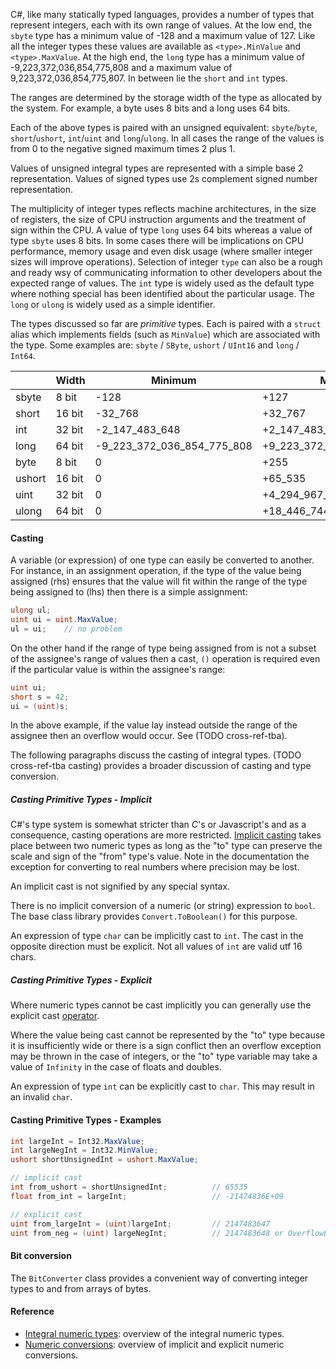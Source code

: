 C#, like many statically typed languages, provides a number of types that represent integers, each with its own range of values. At the low end, the `sbyte` type has a minimum value of -128 and a maximum value of 127. Like all the integer types these values are available as `<type>.MinValue` and `<type>.MaxValue`. At the high end, the `long` type has a minimum value of -9,223,372,036,854,775,808 and a maximum value of 9,223,372,036,854,775,807. In between lie the `short` and `int` types.

The ranges are determined by the storage width of the type as allocated by the system. For example, a byte uses 8 bits and a long uses 64 bits.

Each of the above types is paired with an unsigned equivalent: `sbyte`/`byte`, `short`/`ushort`, `int`/`uint` and `long`/`ulong`. In all cases the range of the values is from 0 to the negative signed maximum times 2 plus 1.

Values of unsigned integral types are represented with a simple base 2 representation. Values of signed types use 2s complement signed number representation.

The multiplicity of integer types reflects machine architectures, in the size of registers, the size of CPU instruction arguments and the treatment of sign within the CPU. A value of type `long` uses 64 bits whereas a value of type `sbyte` uses 8 bits. In some cases there will be implications on CPU performance, memory usage and even disk usage (where smaller integer sizes will improve operations). Selection of integer `type` can also be a rough and ready wsy of communicating information to other developers about the expected range of values. The `int` type is widely used as the default type where nothing special has been identified about the particular usage. The `long` or `ulong` is widely used as a simple identifier.

The types discussed so far are _primitive_ types. Each is paired with a `struct` alias which implements fields (such as `MinValue`) which are associated with the type. Some examples are: `sbyte` / `SByte`, `ushort` / `UInt16` and `long` / `Int64`.

|        | Width  | Minimum                    | Maximum                     |
| ------ | ------ | -------------------------- | --------------------------- |
| sbyte  | 8 bit  | -128                       | +127                        |
| short  | 16 bit | -32_768                    | +32_767                     |
| int    | 32 bit | -2_147_483_648             | +2_147_483_647              |
| long   | 64 bit | -9_223_372_036_854_775_808 | +9_223_372_036_854_775_807  |
| byte   | 8 bit  | 0                          | +255                        |
| ushort | 16 bit | 0                          | +65_535                     |
| uint   | 32 bit | 0                          | +4_294_967_295              |
| ulong  | 64 bit | 0                          | +18_446_744_073_709_551_615 |

#### Casting

A variable (or expression) of one type can easily be converted to another. For instance, in an assignment operation, if the type of the value being assigned (rhs) ensures that the value will fit within the range of the type being assigned to (lhs) then there is a simple assignment:

```csharp
ulong ul;
uint ui = uint.MaxValue;
ul = ui;    // no problem
```

On the other hand if the range of type being assigned from is not a subset of the assignee's range of values then a cast, `()` operation is required even if the particular value is within the assignee's range:

```csharp
uint ui;
short s = 42;
ui = (uint)s;
```

In the above example, if the value lay instead outside the range of the assignee then an overflow would occur. See (TODO cross-ref-tba).

The following paragraphs discuss the casting of integral types. (TODO cross-ref-tba casting) provides a broader discussion of casting and type conversion.

##### Casting Primitive Types - Implicit

C#'s type system is somewhat stricter than _C_'s or Javascript's and as a consequence, casting operations are more restricted. [Implicit casting][implicit-casts] takes place between two numeric types as long as the "to" type can preserve the scale and sign of the "from" type's value. Note in the documentation the exception for converting to real numbers where precision may be lost.

An implicit cast is not signified by any special syntax.

There is no implicit conversion of a numeric (or string) expression to `bool`.  The base class library provides `Convert.ToBoolean()` for this purpose.

An expression of type `char` can be implicitly cast to `int`. The cast in the opposite direction must be explicit. Not all values of `int` are valid utf 16 chars.

##### Casting Primitive Types - Explicit

Where numeric types cannot be cast implicitly you can generally use the explicit cast [operator][cast-operator].

Where the value being cast cannot be represented by the "to" type because it is insufficiently wide or there is a sign conflict then an overflow exception may be thrown in the case of integers, or the "to" type variable may take a value of `Infinity` in the case of floats and doubles.

An expression of type `int` can be explicitly cast to `char`. This may result in an invalid `char`.

#### Casting Primitive Types - Examples

```csharp
int largeInt = Int32.MaxValue;
int largeNegInt = Int32.MinValue;
ushort shortUnsignedInt = ushort.MaxValue;

// implicit cast
int from_ushort = shortUnsignedInt;          // 65535
float from_int = largeInt;                   // -21474836E+09

// explicit cast
uint from_largeInt = (uint)largeInt;         // 2147483647
uint from_neg = (uint) largeNegInt;          // 2147483648 or OverflowException is thrown (if checked)

```

#### Bit conversion

The `BitConverter` class provides a convenient way of converting integer types to and from arrays of bytes.

#### Reference

- [Integral numeric types][integral-numeric-types]: overview of the integral numeric types.
- [Numeric conversions][numeric-conversions]: overview of implicit and explicit numeric conversions.

[integral-numeric-types]: https://docs.microsoft.com/en-us/dotnet/csharp/language-reference/builtin-types/integral-numeric-types
[numeric-conversions]: https://docs.microsoft.com/en-us/dotnet/csharp/language-reference/builtin-types/numeric-conversions
[cast-operator]: https://docs.microsoft.com/en-us/dotnet/csharp/language-reference/operators/type-testing-and-cast#cast-expression
[implicit-casts]: https://docs.microsoft.com/en-us/dotnet/csharp/language-reference/builtin-types/numeric-conversions
